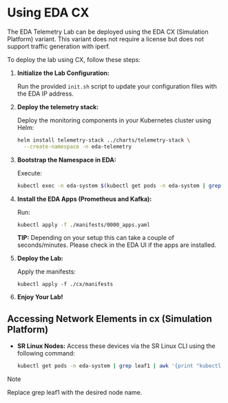 # Using EDA CX

The EDA Telemetry Lab can be deployed using the EDA CX (Simulation Platform) variant. This variant does not require a license but does not support traffic generation with iperf.

To deploy the lab using CX, follow these steps:

1. **Initialize the Lab Configuration:**

    Run the provided `init.sh` script to update your configuration files with the EDA IP address.

2. **Deploy the telemetry stack:**

    Deploy the monitoring components in your Kubernetes cluster using Helm:

    ```bash
    helm install telemetry-stack ../charts/telemetry-stack \
      --create-namespace -n eda-telemetry
    ```

3. **Bootstrap the Namespace in EDA:**

    Execute:

    ```bash
    kubectl exec -n eda-system $(kubectl get pods -n eda-system | grep eda-toolbox | awk '{print $1}') -- edactl namespace bootstrap clab-eda-st
    ```

4. **Install the EDA Apps (Prometheus and Kafka):**

    Run:

    ```bash
    kubectl apply -f ./manifests/0000_apps.yaml
    ```

    **TIP:** Depending on your setup this can take a couple of seconds/minutes. Please check in the EDA UI if the apps are installed.

5. **Deploy the Lab:**

    Apply the manifests:

    ```
    kubectl apply -f ./cx/manifests
    ```

6. **Enjoy Your Lab!**

## Accessing Network Elements in cx (Simulation Platform)

- **SR Linux Nodes:**
  Access these devices via the SR Linux CLI using the following command:

    ```bash
    kubectl get pods -n eda-system | grep leaf1 | awk '{print "kubectl exec -it -n eda-system " $1 " -- sudo sr_cli"}'
    ```

> [!NOTE]
> Replace grep leaf1 with the desired node name.
